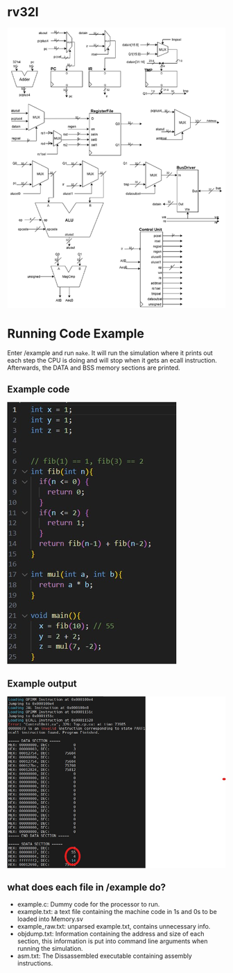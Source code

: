 # rv32I

![schematic](https://github.com/AryllPetersen/rv32I/blob/main/schematic.png?raw=true)

# Running Code Example

Enter /example and run `make`. It will run the simulation where it prints out each step the CPU is doing and will stop when it gets an ecall instruction. Afterwards, the DATA and BSS memory sections are printed.

## Example code
![code](https://github.com/AryllPetersen/rv32I/blob/main/code.jpg?raw=true)

## Example output
![output](https://github.com/AryllPetersen/rv32I/blob/main/output.jpg?raw=true)

## what does each file in /example do?

- example.c: Dummy code for the processor to run.
- example.txt: a text file containing the machine code in 1s and 0s to be loaded into Memory.sv
- example_raw.txt: unparsed example.txt, contains unnecessary info.
- objdump.txt: Information containing the address and size of each section, this information is put into command line arguments when running the simulation.
- asm.txt: The Dissassembled executable containing assembly instructions.


